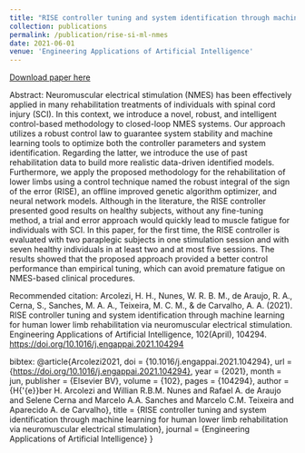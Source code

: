 ```yaml
---
title: "RISE controller tuning and system identification through machine learning for human lower limb rehabilitation via neuromuscular electrical stimulation"
collection: publications
permalink: /publication/rise-si-ml-nmes
date: 2021-06-01
venue: 'Engineering Applications of Artificial Intelligence'
---
```



[Download paper here](http://hharcolezi.github.io/files/2021_EAAI_RISE_ML.pdf)

Abstract: Neuromuscular electrical stimulation (NMES) has been effectively applied in many rehabilitation treatments of individuals with spinal cord injury (SCI). In this context, we introduce a novel, robust, and intelligent control-based methodology to closed-loop NMES systems. Our approach utilizes a robust control law to guarantee system stability and machine learning tools to optimize both the controller parameters and system identification. Regarding the latter, we introduce the use of past rehabilitation data to build more realistic data-driven identified models. Furthermore, we apply the proposed methodology for the rehabilitation of lower limbs using a control technique named the robust integral of the sign of the error (RISE), an offline improved genetic algorithm optimizer, and neural network models. Although in the literature, the RISE controller presented good results on healthy subjects, without any fine-tuning method, a trial and error approach would quickly lead to muscle fatigue for individuals with SCI. In this paper, for the first time, the RISE controller is evaluated with two paraplegic subjects in one stimulation session and with seven healthy individuals in at least two and at most five sessions. The results showed that the proposed approach provided a better control performance than empirical tuning, which can avoid premature fatigue on NMES-based clinical procedures.

Recommended citation: Arcolezi, H. H., Nunes, W. R. B. M., de Araujo, R. A., Cerna, S., Sanches, M. A. A., Teixeira, M. C. M., & de Carvalho, A. A. (2021). RISE controller tuning and system identification through machine learning for human lower limb rehabilitation via neuromuscular electrical stimulation. Engineering Applications of Artificial Intelligence, 102(April), 104294. https://doi.org/10.1016/j.engappai.2021.104294

bibtex: @article{Arcolezi2021,
  doi = {10.1016/j.engappai.2021.104294},
  url = {https://doi.org/10.1016/j.engappai.2021.104294},
  year = {2021},
  month = jun,
  publisher = {Elsevier BV},
  volume = {102},
  pages = {104294},
  author = {H{\'{e}}ber H. Arcolezi and Willian R.B.M. Nunes and Rafael A. de Araujo and Selene Cerna and Marcelo A.A. Sanches and Marcelo C.M. Teixeira and Aparecido A. de Carvalho},
  title = {RISE controller tuning and system identification through machine learning for human lower limb rehabilitation via neuromuscular electrical stimulation},
  journal = {Engineering Applications of Artificial Intelligence}
}
